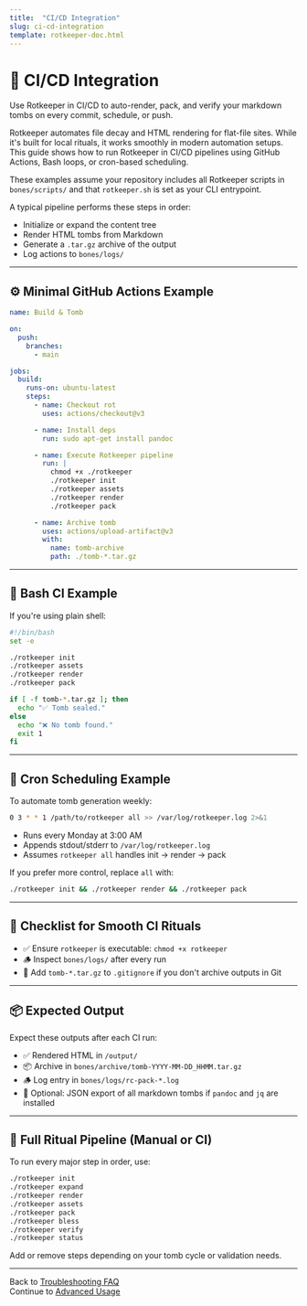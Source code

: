 ```yaml
---
title:  "CI/CD Integration"
slug: ci-cd-integration
template: rotkeeper-doc.html
---
```

<!-- asset-meta: { name: "ci-cd-integration.md", version: "v0.1.0" } -->

# 🔁 CI/CD Integration

Use Rotkeeper in CI/CD to auto-render, pack, and verify your markdown tombs on every commit, schedule, or push.

Rotkeeper automates file decay and HTML rendering for flat-file sites. While it's built for local rituals, it works smoothly in modern automation setups. This guide shows how to run Rotkeeper in CI/CD pipelines using GitHub Actions, Bash loops, or cron-based scheduling.

These examples assume your repository includes all Rotkeeper scripts in `bones/scripts/` and that `rotkeeper.sh` is set as your CLI entrypoint.

A typical pipeline performs these steps in order:
- Initialize or expand the content tree
- Render HTML tombs from Markdown
- Generate a `.tar.gz` archive of the output
- Log actions to `bones/logs/`

---

## ⚙️ Minimal GitHub Actions Example

```yaml
name: Build & Tomb

on:
  push:
    branches:
      - main

jobs:
  build:
    runs-on: ubuntu-latest
    steps:
      - name: Checkout rot
        uses: actions/checkout@v3

      - name: Install deps
        run: sudo apt-get install pandoc

      - name: Execute Rotkeeper pipeline
        run: |
          chmod +x ./rotkeeper
          ./rotkeeper init
          ./rotkeeper assets
          ./rotkeeper render
          ./rotkeeper pack

      - name: Archive tomb
        uses: actions/upload-artifact@v3
        with:
          name: tomb-archive
          path: ./tomb-*.tar.gz
```

---

## 🧪 Bash CI Example

If you're using plain shell:

```bash
#!/bin/bash
set -e

./rotkeeper init
./rotkeeper assets
./rotkeeper render
./rotkeeper pack

if [ -f tomb-*.tar.gz ]; then
  echo "✅ Tomb sealed."
else
  echo "❌ No tomb found."
  exit 1
fi
```

---

## 📆 Cron Scheduling Example

To automate tomb generation weekly:

```bash
0 3 * * 1 /path/to/rotkeeper all >> /var/log/rotkeeper.log 2>&1
```

- Runs every Monday at 3:00 AM
- Appends stdout/stderr to `/var/log/rotkeeper.log`
- Assumes `rotkeeper all` handles init → render → pack

If you prefer more control, replace `all` with:

```bash
./rotkeeper init && ./rotkeeper render && ./rotkeeper pack
```

---

## 🧠 Checklist for Smooth CI Rituals

- ✅ Ensure `rotkeeper` is executable: `chmod +x rotkeeper`
- 🪵 Inspect `bones/logs/` after every run
- 🚫 Add `tomb-*.tar.gz` to `.gitignore` if you don't archive outputs in Git

---

## 📦 Expected Output

Expect these outputs after each CI run:

- ✅ Rendered HTML in `/output/`
- 📦 Archive in `bones/archive/tomb-YYYY-MM-DD_HHMM.tar.gz`
- 🪵 Log entry in `bones/logs/rc-pack-*.log`
- 🧾 Optional: JSON export of all markdown tombs if `pandoc` and `jq` are installed

---

## 🔁 Full Ritual Pipeline (Manual or CI)

To run every major step in order, use:

```bash
./rotkeeper init
./rotkeeper expand
./rotkeeper render
./rotkeeper assets
./rotkeeper pack
./rotkeeper bless
./rotkeeper verify
./rotkeeper status
```

Add or remove steps depending on your tomb cycle or validation needs.

---

Back to [Troubleshooting FAQ](troubleshooting-faq.md)  
Continue to [Advanced Usage](advanced-usage.md)


<!--
LIMERICK 1
The pipeline was built out of spite,
To bless every tomb late at night.
It looped through each phase,
With ritual haze—
And zipped it all up out of fright.

LIMERICK 2
A cron job awoke at the hour of three,
To carve tombs in binary glee.
With echo and chmod,
It chanted a psalm,
And mailed all the logs back to me.

LIMERICK 3
In GitHub Actions, the workers convened,
As scripts ran in spectral ravine.
They checked asset-meta,
Then gave a wet pat—
And archived each build in routine.

SORA PROMPT 1
"An otherworldly CI/CD pipeline under moonlight, ghostly terminals chanting rituals, spectral GitHub Actions forging tomb archives in an abandoned server room"

SORA PROMPT 2
"A sepia-toned, vintage automation dashboard, with cron glyphs and tombstone icons, lit by flickering console output and haunted by versioned asset-manifests"
-->